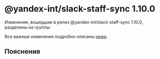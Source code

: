 # @yandex-int/slack-staff-sync 1.10.0

<!-- ЧЕЛОВЕЧЕСКОЕ ВСТУПЛЕНИЕ -->

Изменения, вошедшие в релиз @yandex-int/slack-staff-sync 1.10.0, разделены на группы:

Все важные изменения подробно описаны [ниже](#Пояснения).

## Пояснения

